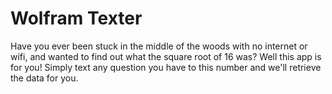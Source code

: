 # Wolfram Texter

Have you ever been stuck in the middle of the woods with no internet
or wifi, and wanted to find out what the square root of 16 was? Well
this app is for you! Simply text any question you have to this number
and we'll retrieve the data for you.
